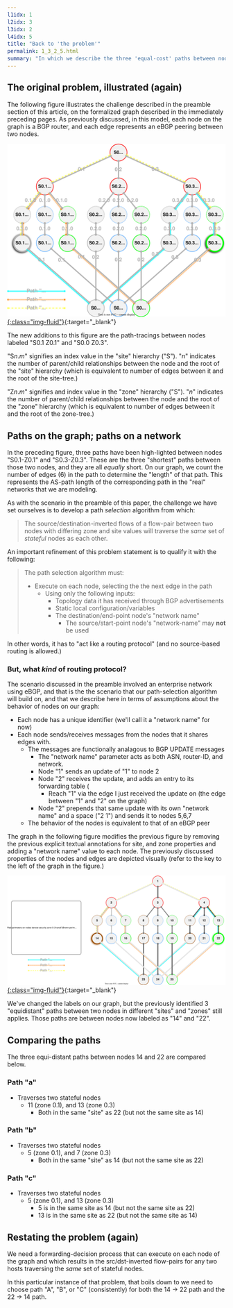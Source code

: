 ```yaml
---
l1idx: 1
l2idx: 3
l3idx: 2
l4idx: 5
title: "Back to 'the problem'"
permalink: 1_3_2_5.html
summary: "In which we describe the three 'equal-cost' paths between nodes with differing SP-zone and locale values"
---
```


##  The original problem, illustrated (again)

The following figure illustrates the challenge described in the preamble section of this article, on the formalized graph described in the immediately preceding pages. As previously discussed, in this model, each node on the graph is a BGP router, and each edge represents an eBGP peering between two nodes.

[![image](./grphth-18.svg){:class="img-fluid"}](./grphth-18.svg){:target="_blank"}

The new additions to this figure are the path-tracings between nodes labeled "S0.1 Z0.1" and "S0.0 Z0.3".  

"S*n*.*m*" signifies an index value in the "site" hierarchy ("S").  "*n*" indicates the number of parent/child relationships between the node and the root of the "site" hierarchy (which is equivalent to number of edges between it and the root of the site-tree.)

"Z*n*.*m*" signifies and index value in the "zone" hierarchy ("S").  "*n*" indicates the number of parent/child relationships between the node and the root of the "zone" hierarchy (which is equivalent to number of edges between it and the root of the zone-tree.)

## Paths on the graph; paths on a network

In the preceding figure, three paths have been high-lighted between nodes "S0.1-Z0.1" and "S0.3-Z0.3".  These are the three "shortest" paths between those two nodes, and they are all *equally* short. On our graph, we count the number of edges (6) in the path to determine the "length" of that path.  This represents the AS-path length of the corresponding path in the "real" networks that we are modeling.

As with the scenario in the preamble of this paper, the challenge we have set ourselves is to develop a path *selection* algorithm from which:

>The source/destination-inverted flows of a flow-pair between two nodes with differing zone and site values will traverse the *same* set of *stateful* nodes as each other.

An important refinement of this problem statement is to qualify it with the following:

>The path selection algorithm must:
> * Execute on each node, selecting the the next edge in the path
>    * Using only the following inputs:
>      * Topology data it has received through BGP advertisements
>      * Static local configuration/variables
>      * The destination/end-point node's "network name"
>        * The source/start-point node's "network-name" may **not** be used  

In other words, it has to "act like a routing protocol" (and no source-based routing is allowed.)

### But, what *kind* of routing protocol?

The scenario discussed in the preamble involved an enterprise network using eBGP, and that is the the scenario that our path-selection algorithm will build on, and that we describe here in terms of assumptions about the behavior of nodes on our graph:

* Each node has a unique identifier (we'll call it a "network name" for now)
* Each node sends/receives messages from the nodes that it shares edges with.
  * The messages are functionally analagous to BGP UPDATE messages
    * The "network name" parameter acts as both ASN, router-ID, and network.
    * Node "1" sends an update of "1" to node 2
    * Node "2" receives the update, and adds an entry to its forwarding table (
      * Reach "1" via the edge I just received the update on (the edge between "1" and "2" on the graph)
    * Node "2" prepends that same update with its own "network name" and a space  ("2 1") and sends it to nodes 5,6,7
  * The behavior of the nodes is equivalent to that of an eBGP peer

The graph in the following figure modifies the previous figure by removing the previous explicit textual annotations for site, and zone properties and adding a "network name" value to each node.  The previously discussed properties of the nodes and edges are depicted visually (refer to the key to the left of the graph in the figure.)

[![image](./grphth-19.svg){:class="img-fluid"}](./grphth-19.svg){:target="_blank"}

We've changed the labels on our graph, but the previously identified 3 "equidistant" paths between two nodes in different "sites" and "zones" still applies.  Those paths are between nodes now labeled as "14" and "22".

## Comparing the paths

The three equi-distant paths between nodes 14 and 22 are compared below.

### Path "a"

* Traverses two stateful nodes
  * 11 (zone 0.1), and 13 (zone 0.3)
    * Both in the same "site" as 22 (but not the same site as 14)

### Path "b"

* Traverses two stateful nodes
  * 5 (zone 0.1), and 7 (zone 0.3)
    * Both in the same "site" as 14 (but not the same site as 22)

### Path "c"

* Traverses two stateful nodes
  * 5 (zone 0.1), and 13 (zone 0.3)
    * 5 is in the same site as 14 (but not the same site as 22)
    * 13 is in the same site as 22 (but not the same site as 14)

## Restating the problem (again)

We need a forwarding-decision process that can execute on each node of the graph and which results in the src/dst-inverted flow-pairs for any two hosts traversing the *same* set of stateful nodes.

In this particular instance of that problem, that boils down to we need to choose path "A", "B", or "C" (consistently) for both the 14 -> 22 path and the 22 -> 14 path.

